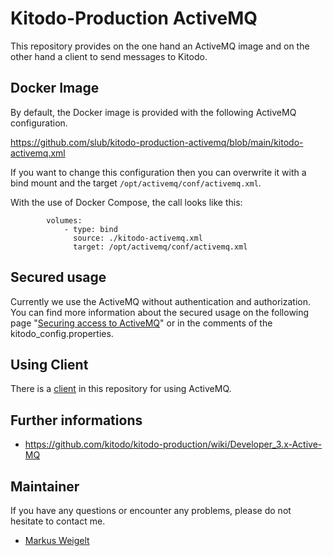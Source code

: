 # Kitodo-Production ActiveMQ

This repository provides on the one hand an ActiveMQ image and on the other hand a client to send messages to Kitodo.

## Docker Image

By default, the Docker image is provided with the following ActiveMQ configuration.

https://github.com/slub/kitodo-production-activemq/blob/main/kitodo-activemq.xml

If you want to change this configuration then you can overwrite it with a bind mount and the target `/opt/activemq/conf/activemq.xml`.

With the use of Docker Compose, the call looks like this:

```
        volumes:   
            - type: bind
              source: ./kitodo-activemq.xml
              target: /opt/activemq/conf/activemq.xml
```
 
## Secured usage

Currently we use the ActiveMQ without authentication and authorization. You can find more information about the secured usage on the following page "[Securing access to ActiveMQ](https://github.com/kitodo/kitodo-production/wiki/Developer_3.x-Getting-started-ActiveMQ)" or in the comments of the kitodo_config.properties.

## Using Client

There is a [client](https://github.com/slub/kitodo-production-activemq/blob/main/client/README.md) in this repository for using ActiveMQ. 

## Further informations

* https://github.com/kitodo/kitodo-production/wiki/Developer_3.x-Active-MQ

## Maintainer

If you have any questions or encounter any problems, please do not hesitate to contact me.

- [Markus Weigelt](https://github.com/markusweigelt)
